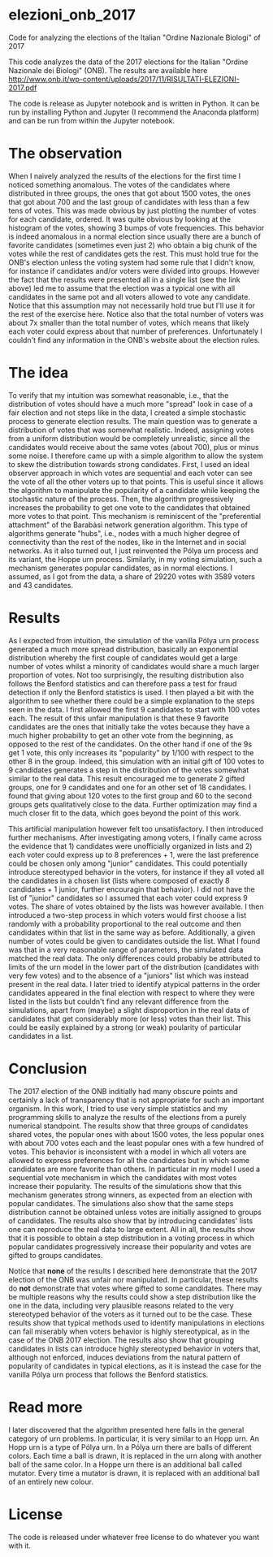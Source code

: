 # elezioni_onb_2017
Code for analyzing the elections of the Italian "Ordine Nazionale Biologi" of 2017

This code analyzes the data of the 2017 elections for the Italian "Ordine Nazionale dei Biologi" (ONB).
The results are available here http://www.onb.it/wp-content/uploads/2017/11/RISULTATI-ELEZIONI-2017.pdf

The code is release as Jupyter notebook and is written in Python.
It can be run by installing Python and Jupyter (I recommend the Anaconda platform) and can be run from within the Jupyter notebook.

# The observation
When I naively analyzed the results of the elections for the first time I noticed something anomalous.
The votes of the candidates where distributed in three groups, the ones that got about 1500 votes, the ones that got about 700 and the last group of candidates with less than a few tens of votes.
This was made obvious by just plotting the number of votes for each candidate, ordered.
It was quite obvious by looking at the histogram of the votes, showing 3 bumps of vote frequencies.
This behavior is indeed anomalous in a normal election since usually there are a bunch of favorite candidates (sometimes even just 2) who obtain a big chunk of the votes while the rest of candidates gets the rest.
This must hold true for the ONB's election unless the voting system had some rule that I didn't know, for instance if candidates and/or voters were divided into groups.
However the fact that the results were presented all in a single list (see the link above) led me to assume that the election was a typical one with all candidates in the same pot and all voters allowed to vote any candidate.
Notice that this assumption may not necessarily hold true but I'll use it for the rest of the exercise here.
Notice also that the total number of voters was about 7x smaller than the total number of votes, which means that likely each voter could express about that number of preferences.
Unfortunately I couldn't find any information in the ONB's website about the election rules.

# The idea
To verify that my intuition was somewhat reasonable, i.e., that the distribution of votes should have a much more "spread" look in case of a fair election and not steps like in the data, I created a simple stochastic process to generate election results.
The main question was to generate a distribution of votes that was somewhat realistic.
Indeed, assigning votes from a uniform distribution would be completely unrealistic, since all the candidates would receive about the same votes (about 700), plus or minus some noise.
I therefore came up with a simple algorithm to allow the system to skew the distribution towards strong candidates.
First, I used an ideal observer approach in which votes are sequential and each voter can see the vote of all the other voters up to that points.
This is useful since it allows the algorithm to manipulate the popularity of a candidate while keeping the stochastic nature of the process.
Then, the algorithm progressively increases the probability to get one vote to the candidates that obtained more votes to that point.
This mechanism is reminiscent of the "preferential attachment" of the Barabàsi network generation algorithm.
This type of algorithms generate "hubs", i.e., nodes with a much higher degree of connectivity than the rest of the nodes, like in the Internet and in social networks.
As it also turned out, I just reinvented the Pólya urn process and its variant, the Hoppe urn process.
Similarly, in my voting simulation, such a mechanism generates popular candidates, as in normal elections.
I assumed, as I got from the data, a share of 29220 votes with 3589 voters and 43 candidates.

# Results
As I expected from intuition, the simulation of the vanilla Pólya urn process generated a much more spread distribution, basically an exponential distribution whereby the first couple of candidates would get a large number of votes whilst a minority of candidates would share a much larger proportion of votes.
Not too surprisingly, the resulting distribution also follows the Benford statistics and can therefore pass a test for fraud detection if only the Benford statistics is used. 
I then played a bit with the algorithm to see whether there could be a simple explanation to the steps seen in the data.
I first allowed the first 9 candidates to start with 100 votes each.
The result of this unfair manipulation is that these 9 favorite candidates are the ones that initially take the votes because they have a much higher probability to get an other vote from the beginning, as opposed to the rest of the candidates.
On the other hand if one of the 9s get 1 vote, this only increases its "popularity" by 1/100 with respect to the other 8 in the group.
Indeed, this simulation with an initial gift of 100 votes to 9 candidates generates a step in the distribution of the votes somewhat similar to the real data.
This result encouraged me to generate 2 gifted groups, one for 9 candidates and one for an other set of 18 candidates.
I found that giving about 120 votes to the first group and 60 to the second groups gets qualitatively close to the data.
Further optimization may find a much closer fit to the data, which goes beyond the point of this work.

This artificial manipulation however felt too unsatisfactory.
I then introduced further mechanisms.
After investigating among voters, I finally came across the evidence that 1) candidates were unofficially organized in lists and 2) each voter could express up to 8 preferences + 1, were the last preference could be chosen only among "junior" candidates.
This could potentially introduce stereotyped behavior in the voters, for instance if they all voted all the candidates in a chosen list (lists where composed of exactly 8 candidates + 1 junior, further encouragin that behavior).
I did not have the list of "junior" candidates so I assumed that each voter could express 9 votes.
The share of votes obtained by the lists was however available.
I then introduced a two-step process in which voters would first choose a list randomly with a probability proportional to the real outcome and then candidates within that list in the same way as before.
Additionally, a given number of votes could be given to candidates outside the list.
What I found was that in a very reasonable range of parameters, the simulated data matched the real data.
The only differences could probably be attributed to limits of the urn model in the lower part of the distribution (candidates with very few votes) and to the absence of a "juniors" list which was instead present in the real data.
I later tried to identify atypical patterns in the order candidates appeared in the final election with respect to where they were listed in the lists but couldn't find any relevant difference from the simulations, apart from (maybe) a slight disproportion in the real data of candidates that get considerably more (or less) votes than their list.
This could be easily explained by a strong (or weak) poularity of particular candidates in a list.

# Conclusion
The 2017 election of the ONB inditially had many obscure points and certainly a lack of transparency that is not appropriate for such an important organism.
In this work, I tried to use very simple statistics and my programming skills to analyze the results of the elections from a purely numerical standpoint.
The results show that three groups of candidates shared votes, the popular ones with about 1500 votes, the less popular ones with about 700 votes each and the least popular ones with a few hundred of votes.
This behavior is inconsistent with a model in which all voters are allowed to express preferences for all the candidates but in which some candidates are more favorite than others.
In particular in my model I used a sequential vote mechanism in which the candidates with most votes increase their popularity.
The results of the simulations show that this mechanism generates strong winners, as expected from an election with popular candidates. The simulations also show that the same steps distribution cannot be obtained unless votes are initially assigned to groups of candidates.
The results also show that by introducing candidates' lists one can reproduce the real data to large extent.
All in all, the results show that it is possible to obtain a step distribution in a voting process in which popular candidates progressively increase their popularity and votes are gifted to groups candidates.

Notice that **none** of the results I described here demonstrate that the 2017 election of the ONB was unfair nor manipulated.
In particular, these results do **not** demonstrate that votes where gifted to some candidates.
There may be multiple reasons why the results could show a step distribution like the one in the data, including very plausible reasons related to the very stereotyped behavior of the voters as it turned out to be the case.
These results show that typical methods used to identify manipulations in elections can fail miserably when voters behavior is highly stereotypical, as in the case of the ONB 2017 election.
The results also show that grouping candidates in lists can introduce highly stereotyped behavior in voters that, although not enforced, induces deviations from the natural pattern of popularity of candidates in typical elections, as it is instead the case for the vanilla Pólya urn process that follows the Benford statistics.

# Read more
I later discovered that the algorithm presented here falls in the general category of urn problems.
In particular, it is very similar to an Hopp urn.
An Hopp urn is a type of Pólya urn.
In a Pólya urn there are balls of different colors.
Each time a ball is drawn, it is replaced in the urn along with another ball of the same color.
In a Hoppe urn there is an additional ball called mutator.
Every time a mutator is drawn, it is replaced with an additional ball of an entirely new colour.

# License
The code is released under whatever free license to do whatever you want with it.
